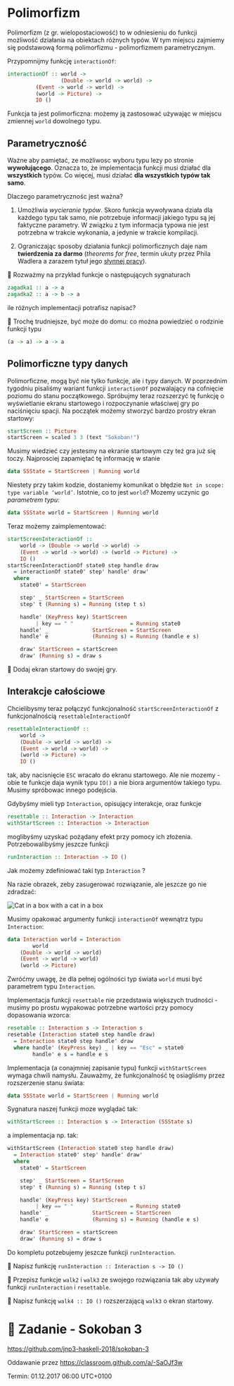 # Polimorfizm

Polimorfizm (z gr. wielopostaciowość) to w odniesieniu do funkcji możliwość działania na obiektach różnych typów.
W tym miejscu zajmiemy się podstawową formą polimorfizmu - polimorfizmem parametrycznym.

Przypomnijmy funkcję `interactionOf`:

```haskell
interactionOf :: world ->
                 (Double -> world -> world) ->
		 (Event -> world -> world) ->
		 (world -> Picture) ->
		 IO ()
```

Funkcja ta jest polimorficzna: możemy ją zastosować używając w miejscu zmiennej `world` dowolnego typu.

## Parametryczność

Ważne aby pamiętać, ze możliwosc wyboru typu lezy po stronie **wywołującego**. 
Oznacza to, że implementacja funkcji musi działać dla **wszystkich** typów.
Co więcej, musi działać **dla wszystkich typów tak samo**.

Dlaczego parametrycznośc jest ważna?

1. Umożliwia *wycieranie typów*. Skoro funkcja wywoływana działa dla każdego typu tak samo, nie potrzebuje informacji 
jakiego typu są jej faktyczne parametry. W związku z tym informacja typowa nie jest potrzebna w trakcie wykonania, a jedynie w trakcie kompilacji.

2. Ograniczając sposoby działania funkcji polimorficznych daje nam **twierdzenia za darmo** (*theorems for free*, termin ukuty przez Phila Wadlera a zarazem tytuł jego [słynnej pracy](https://people.mpi-sws.org/~dreyer/tor/papers/wadler.pdf)).

:pencil: Rozważmy na przykład funkcje o następujących sygnaturach

```haskell
zagadka1 :: a -> a
zagadka2 :: a -> b -> a
```

ile różnych implementacji potrafisz napisać?

:pencil: Trochę trudniejsze, być może do domu: co można powiedzieć o rodzinie funkcji typu

```haskell
(a -> a) -> a -> a
```

## Polimorficzne typy danych

Polimorficzne, mogą być nie tylko funkcje, ale i typy danych. W poprzednim tygodniu pisaliśmy wariant funkcji `interactionOf`
pozwalający na cofnięcie poziomu do stanu początkowego. Spróbujmy teraz rozszerzyć tę funkcję o wyświetlanie ekranu startowego 
i rozpoczynanie właściwej gry po naciśnięciu spacji. Na początek możemy stworzyć bardzo prostry ekran startowy:

```haskell
startScreen :: Picture
startScreen = scaled 3 3 (text "Sokoban!")
```

Musimy wiedzieć czy jestesmy na ekranie startowym czy też gra już się toczy.  Najprosciej zapamiętać tę informację w stanie

```haskell
data SSState = StartScreen | Running world
```

Niestety przy takim kodzie, dostaniemy komunikat o błędzie `Not in scope: type variable ‘world’`. Istotnie, co to jest `world`? 
Mozemy uczynic go *parametrem typu*:

```haskell
data SSState world = StartScreen | Running world
```

Teraz możemy zaimplementować:

```haskell
startScreenInteractionOf ::
    world -> (Double -> world -> world) ->
    (Event -> world -> world) -> (world -> Picture) ->
    IO ()
startScreenInteractionOf state0 step handle draw
  = interactionOf state0' step' handle' draw'
  where
    state0' = StartScreen

    step' _ StartScreen = StartScreen
    step' t (Running s) = Running (step t s)

    handle' (KeyPress key) StartScreen
         | key == " "                  = Running state0
    handle' _              StartScreen = StartScreen
    handle' e              (Running s) = Running (handle e s)

    draw' StartScreen = startScreen
    draw' (Running s) = draw s
```

:pencil: Dodaj ekran startowy do swojej gry.

## Interakcje całościowe

Chcielibysmy teraz połączyć funkcjonalność  `startScreenInteractionOf` z funkcjonalnością `resettableInteractionOf`

```haskell
resettableInteractionOf ::
    world ->
    (Double -> world -> world) ->
    (Event -> world -> world) ->
    (world -> Picture) ->
    IO ()
```

tak, aby nacisnięcie `ESC` wracało do ekranu startowego. Ale nie mozemy - obie te funkcje daja wynik typu `IO()` a nie biora argumentów takiego typu. Musimy spróbowac innego podejścia.

Gdybyśmy mieli typ `Interaction`, opisujący interakcje, oraz funkcje

```haskell
resettable :: Interaction -> Interaction
withStartScreen :: Interaction -> Interaction
```

moglibyśmy uzyskać pożądany efekt przy pomocy ich złożenia. Potrzebowalibyśmy jeszcze funkcji

```haskell
runInteraction :: Interaction -> IO ()
```

Jak możemy zdefiniować taki typ `Interaction` ? 

Na razie obrazek, zeby zasugerować rozwiązanie, ale jeszcze go nie zdradzać:

![Cat in a box with a cat in a box](https://i.redd.it/k5mjhyewkxdz.jpg)

Musimy opakować argumenty funkcji `interactionOf` wewnątrz typu `Interaction`:

```haskell
data Interaction world = Interaction
        world
	(Double -> world -> world)
	(Event -> world -> world)
	(world -> Picture)
```
Zwróćmy uwagę, że dla pełnej ogólności typ świata `world` musi być parametrem typu `Interaction`.

Implementacja funkcji `resettable` nie przedstawia większych trudności - musimy po prostu wypakowac potrzebne wartości
przy pomocy dopasowania wzorca:

```haskell
resetable :: Interaction s -> Interaction s
resetable (Interaction state0 step handle draw)
  = Interaction state0 step handle' draw
  where handle' (KeyPress key) _ | key == "Esc" = state0
        handle' e s = handle e s
```

Implementacja (a conajmniej zapisanie typu) funkcji `withStartScreen` wymaga chwili namysłu. Zauważmy, że funkcjonalność tę osiagliśmy przez rozszerzenie stanu świata:

```haskell
data SSState world = StartScreen | Running world
```

Sygnatura naszej funkcji moze wyglądać tak:

```haskell
withStartScreen :: Interaction s -> Interaction (SSState s)
```

a implementacja np. tak:

```haskell
withStartScreen (Interaction state0 step handle draw)
  = Interaction state0' step' handle' draw'
  where
    state0' = StartScreen

    step' _ StartScreen = StartScreen
    step' t (Running s) = Running (step t s)

    handle' (KeyPress key) StartScreen
         | key == " "                  = Running state0
    handle' _              StartScreen = StartScreen
    handle' e              (Running s) = Running (handle e s)

    draw' StartScreen = startScreen
    draw' (Running s) = draw s
 ```
 
 Do kompletu potzebujemy jeszcze funkcji `runInteraction`.
 
 :pencil: Napisz funkcję `runInteraction :: Interaction s -> IO ()`
 
 :pencil: Przepisz funkcje `walk2` i `walk3` ze swojego rozwiązania tak aby używały funkcji `runInteraction` i `resettable`.
 
 :pencil: Napisz funkcję `walk4 :: IO ()` rozszerzającą `walk3` o ekran startowy.

# :pencil: Zadanie - Sokoban 3

https://github.com/jnp3-haskell-2018/sokoban-3

Oddawanie przez https://classroom.github.com/a/-SaOJf3w

Termin: 01.12.2017 06:00 UTC+0100
